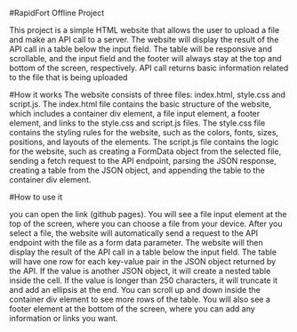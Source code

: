 #RapidFort Offline Project

This project is a simple HTML website that allows the user to upload a file and make an API call to a server. The website will display the result of the API call in a table below the input field. The table will be responsive and scrollable, and the input field and the footer will always stay at the top and bottom of the screen, respectively.
API call returns basic information related to the file that is being uploaded

#How it works
The website consists of three files: index.html, style.css and script.js. The index.html file contains the basic structure of the website, which includes a container div element, a file input element, a footer element, and links to the style.css and script.js files. The style.css file contains the styling rules for the website, such as the colors, fonts, sizes, positions, and layouts of the elements. The script.js file contains the logic for the website, such as creating a FormData object from the selected file, sending a fetch request to the API endpoint, parsing the JSON response, creating a table from the JSON object, and appending the table to the container div element.

#How to use it

you can open the link (github pages). You will see a file input element at the top of the screen, where you can choose a file from your device. After you select a file, the website will automatically send a request to the API endpoint with the file as a form data parameter. The website will then display the result of the API call in a table below the input field. The table will have one row for each key-value pair in the JSON object returned by the API. If the value is another JSON object, it will create a nested table inside the cell. If the value is longer than 250 characters, it will truncate it and add an ellipsis at the end. You can scroll up and down inside the container div element to see more rows of the table. You will also see a footer element at the bottom of the screen, where you can add any information or links you want.

